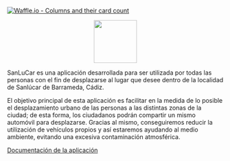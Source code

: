 [![Waffle.io - Columns and their card count](https://badge.waffle.io/rafabernal94/sanlucar.svg?columns=all&style=plastic)](https://waffle.io/rafabernal94/sanlucar)

<p align="center">
    <img src="https://raw.githubusercontent.com/rafabernal94/sanlucar/master/web/images/logo.png" height="100px">
    <br>
</p>

SanLuCar es una aplicación desarrollada para ser utilizada por todas las personas con el fin de desplazarse al lugar que desee dentro de la localidad de Sanlúcar de Barrameda, Cádiz.

El objetivo principal de esta aplicación es facilitar en la medida de lo posible el desplazamiento urbano de las personas a las distintas zonas de la ciudad; de esta forma, los ciudadanos podrán compartir un mismo automóvil para desplazarse. Gracias al mismo, conseguiremos reducir la utilización de vehículos propios y así estaremos ayudando al medio ambiente, evitando una
excesiva contaminación atmosférica.

[Documentación de la aplicación](https://rafabernal94.github.io/sanlucar/)
